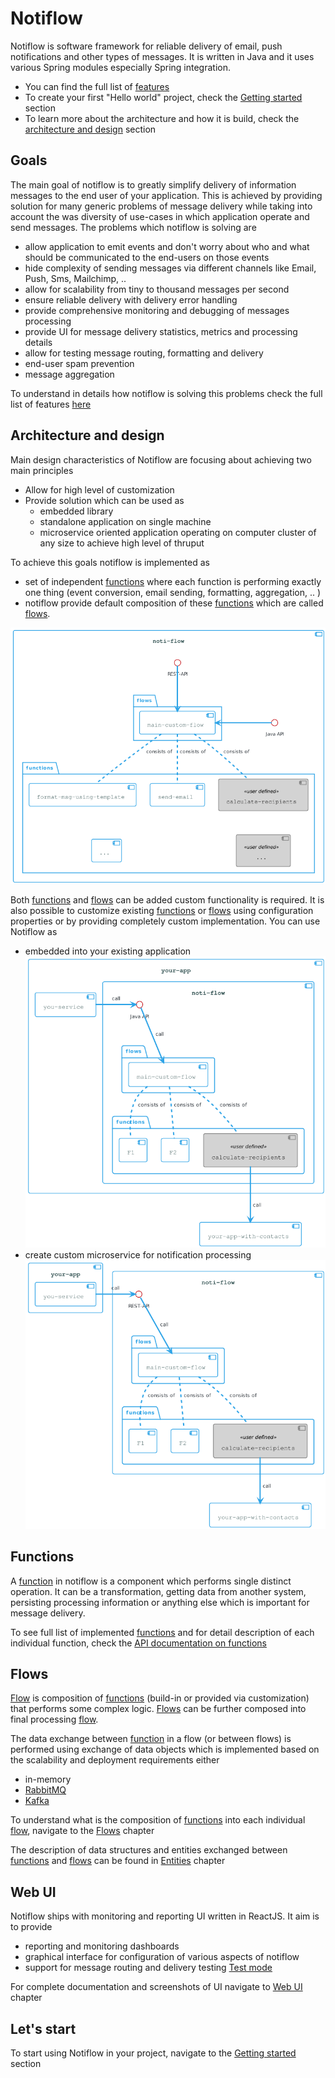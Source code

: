 # Notiflow
Notiflow is software framework for reliable delivery of email, push notifications and other types of messages. It is written in Java and it uses various Spring modules especially Spring integration. 

* You can find the full list of [features](features.md)
* To create your first "Hello world" project, check the [Getting started](getting-started.md) section
* To learn more about the architecture and how it is build, check the [architecture and design](#architecture) section


## Goals
The main goal of notiflow is to greatly simplify delivery of information messages to the end user of your application. This is achieved by providing solution for many generic problems of message delivery while taking into account the was diversity of use-cases in which application operate and send messages. The problems which notiflow is solving are

  * allow application to emit events and don't worry about who and what should be communicated to the end-users on those events
  * hide complexity of sending messages via different channels like Email, Push, Sms, Mailchimp, ..
  * allow for scalability from tiny to thousand messages per second
  * ensure reliable delivery with delivery error handling 
  * provide comprehensive monitoring and debugging of messages processing
  * provide UI for message delivery statistics, metrics and processing details
  * allow for testing message routing, formatting and delivery
  * end-user spam prevention
  * message aggregation

To understand in details how notiflow is solving this problems check the full list of features [here](features.md)

## Architecture and design <span id="architecture"/>
Main design characteristics of Notiflow are focusing about achieving two main principles

  * Allow for high level of customization
  * Provide solution which can be used as 
    * embedded library 
    * standalone application on single machine
    * microservice oriented application operating on computer cluster of any size to achieve high level of thruput

To achieve this goals notiflow is implemented as

  * set of independent [functions](functions) where each function is performing exactly one thing (event conversion, email sending, formatting, aggregation, .. )
  * notiflow provide default composition of these [functions](functions.md) which are called [flows](flows). 

![HL](diagrams/png/noti-flow-HL.png)

Both [functions](functions) and [flows](flows) can be added custom functionality is required. It is also possible to customize existing [functions](functions) or [flows](flows) using configuration properties or by providing completely custom implementation. You can use Notiflow as

  * embedded into your existing application
    ![HL-embedded](diagrams/png/noti-flow-HL-embedded.png)
  * create custom microservice for notification processing
    ![HL-stand-alone](diagrams/png/noti-flow-HL-stand-alone.png)


## Functions <span id="functions"/>

A [function](functions.md) in notiflow is a component which performs single distinct operation. It can be a transformation, getting data from another system, persisting processing information or anything else which is important for message delivery.

To see full list of implemented [functions](functions.md) and for detail description of each individual function, check the [API documentation on functions]()

## Flows <span id="flows"/>
[Flow](flows.md) is composition of [functions](functions.md) (build-in or provided via customization) that performs some complex logic. [Flows](flows.md) can be further composed into final processing [flow](flows.md).

The data exchange between [function](functions.md) in a flow (or between flows) is performed using exchange of data objects which is implemented based on the scalability and deployment requirements either 

  * in-memory 
  * [RabbitMQ](https://www.rabbitmq.com/)
  * [Kafka](https://kafka.apache.org/)

To understand what is the composition of [functions](functions.md) into each individual [flow](flows.md), navigate to the [Flows](flows.md) chapter

The description of data structures and entities exchanged between [functions](functions.md) and [flows](flows.md) can be found in [Entities](entities.md) chapter

## Web UI <span id="ui"/>
Notiflow ships with monitoring and reporting UI written in ReactJS. It aim is to provide

* reporting and monitoring dashboards
* graphical interface for configuration of various aspects of notiflow
* support for message routing and delivery testing [Test mode]()

For complete documentation and screenshots of UI navigate to [Web UI]() chapter

## Let's start <span id="getting-started"/>
To start using Notiflow in your project, navigate to the [Getting started](getting-started.md) section
